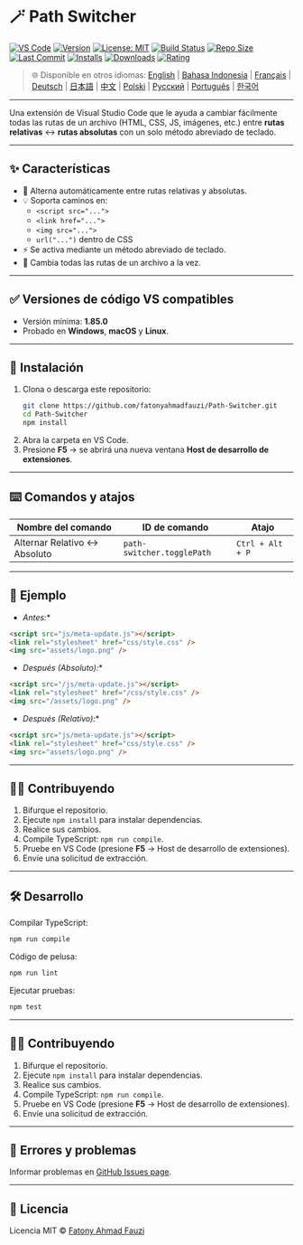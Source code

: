 # 🪄 Path Switcher

[![VS Code](https://img.shields.io/badge/VS%20Code-1.85.0+-blue.svg)](https://code.visualstudio.com/)
[![Version](https://img.shields.io/github/v/release/fatonyahmadfauzi/Path-Switcher?color=blue.svg)](https://github.com/fatonyahmadfauzi/Path-Switcher/releases)
[![License: MIT](https://img.shields.io/github/license/fatonyahmadfauzi/Path-Switcher?color=green.svg)](../../LICENSE)
[![Build Status](https://github.com/fatonyahmadfauzi/Path-Switcher/actions/workflows/main.yml/badge.svg)](https://github.com/fatonyahmadfauzi/Path-Switcher/actions)
[![Repo Size](https://img.shields.io/github/repo-size/fatonyahmadfauzi/Path-Switcher?color=yellow.svg)](https://github.com/fatonyahmadfauzi/Path-Switcher)
[![Last Commit](https://img.shields.io/github/last-commit/fatonyahmadfauzi/Path-Switcher?color=brightgreen.svg)](https://github.com/fatonyahmadfauzi/Path-Switcher/commits/main)
[![Installs](https://vsmarketplacebadges.dev/installs-short/fatonyahmadfauzi.path-switcher.svg)](https://marketplace.visualstudio.com/items?itemName=fatonyahmadfauzi.path-switcher)
[![Downloads](https://vsmarketplacebadges.dev/downloads-short/fatonyahmadfauzi.path-switcher.svg)](https://marketplace.visualstudio.com/items?itemName=fatonyahmadfauzi.path-switcher)
[![Rating](https://vsmarketplacebadges.dev/rating-short/fatonyahmadfauzi.path-switcher.svg)](https://marketplace.visualstudio.com/items?itemName=fatonyahmadfauzi.path-switcher)

> 🌐 Disponible en otros idiomas: [English](../../README.md) | [Bahasa Indonesia](README-ID.md) | [Français](README-FR.md) | [Deutsch](README-DE.md) | [日本語](README-JP.md) | [中文](README-ZH.md) | [Polski](README-PL.md) | [Русский](README-RU.md) | [Português](README-PT.md) | [한국어](README-KO.md)

---
Una extensión de Visual Studio Code que le ayuda a cambiar fácilmente todas las rutas de un archivo (HTML, CSS, JS, imágenes, etc.) entre **rutas relativas** ↔️ **rutas absolutas** con un solo método abreviado de teclado.

---

## ✨ Características

- 🔁 Alterna automáticamente entre rutas relativas y absolutas.
- 💡 Soporta caminos en:
  - `<script src="...">`
  - `<link href="...">`
  - `<img src="...">`
  - `url("...")` dentro de CSS
- ⚡ Se activa mediante un método abreviado de teclado.
- 🧭 Cambia todas las rutas de un archivo a la vez.

---

## ✅ Versiones de código VS compatibles

- Versión mínima: **1.85.0**
- Probado en **Windows**, **macOS** y **Linux**.

---

## 🧩 Instalación

1. Clona o descarga este repositorio:
   ```bash
   git clone https://github.com/fatonyahmadfauzi/Path-Switcher.git
   cd Path-Switcher
   npm install
   ```
2. Abra la carpeta en VS Code.
3. Presione **F5** → se abrirá una nueva ventana **Host de desarrollo de extensiones**.

---

## ⌨️ Comandos y atajos

| Nombre del comando | ID de comando | Atajo |
| --------------------------- | -------------------------- | ---------------- |
| Alternar Relativo ↔️ Absoluto | `path-switcher.togglePath` | `Ctrl + Alt + P` |

---

## 🧠 Ejemplo

* *Antes:**

```html
<script src="js/meta-update.js"></script>
<link rel="stylesheet" href="css/style.css" />
<img src="assets/logo.png" />
```

* *Después (Absoluto):**

```html
<script src="/js/meta-update.js"></script>
<link rel="stylesheet" href="/css/style.css" />
<img src="/assets/logo.png" />
```

* *Después (Relativo):**

```html
<script src="js/meta-update.js"></script>
<link rel="stylesheet" href="css/style.css" />
<img src="assets/logo.png" />
```

---

## 🧑‍💻 Contribuyendo

1. Bifurque el repositorio.
2. Ejecute `npm install` para instalar dependencias.
3. Realice sus cambios.
4. Compile TypeScript: `npm run compile`.
5. Pruebe en VS Code (presione **F5** → Host de desarrollo de extensiones).
6. Envíe una solicitud de extracción.

---

## 🛠️ Desarrollo

Compilar TypeScript:

```bash
npm run compile
```

Código de pelusa:

```bash
npm run lint
```

Ejecutar pruebas:

```bash
npm test
```

---

## 🧑‍💻 Contribuyendo

1. Bifurque el repositorio.
2. Ejecute `npm install` para instalar dependencias.
3. Realice sus cambios.
4. Compile TypeScript: `npm run compile`.
5. Pruebe en VS Code (presione **F5** → Host de desarrollo de extensiones).
6. Envíe una solicitud de extracción.

---

## 🐞 Errores y problemas

Informar problemas en [GitHub Issues page](https://github.com/fatonyahmadfauzi/Path-Switcher/issues).

---

## 🧾 Licencia

Licencia MIT © [Fatony Ahmad Fauzi](../../LICENSE)